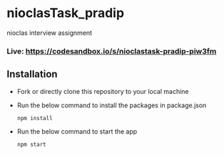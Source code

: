 # nioclasTask_pradip
nioclas interview assignment

### Live: https://codesandbox.io/s/nioclastask-pradip-piw3fm

## Installation

- Fork or directly clone this repository to your local machine
- Run the below command to install the packages in package.json

  `npm install`

- Run the below command to start the app

  `npm start`
